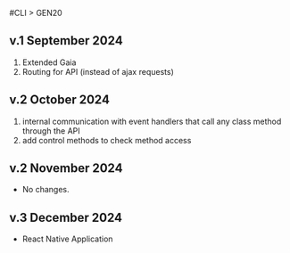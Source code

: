 #CLI > GEN20
## v.1 September 2024
1. Extended Gaia 
2. Routing for API (instead of ajax requests) 

## v.2 October 2024
1. internal communication with event handlers that call any class method through the API
2. add control methods to check method access

## v.2 November 2024
- No changes.

## v.3 December 2024
- React Native Application 